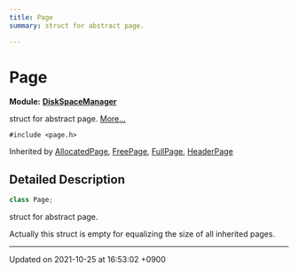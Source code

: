 ```yaml
---
title: Page
summary: struct for abstract page. 

---
```


# Page

**Module:** **[DiskSpaceManager](/Modules/group__DiskSpaceManager)**



struct for abstract page.  [More...](#detailed-description)


`#include <page.h>`

Inherited by [AllocatedPage](/Classes/structAllocatedPage), [FreePage](/Classes/structFreePage), [FullPage](/Classes/structFullPage), [HeaderPage](/Classes/structHeaderPage)

## Detailed Description

```cpp
class Page;
```

struct for abstract page. 

Actually this struct is empty for equalizing the size of all inherited pages. 

-------------------------------

Updated on 2021-10-25 at 16:53:02 +0900